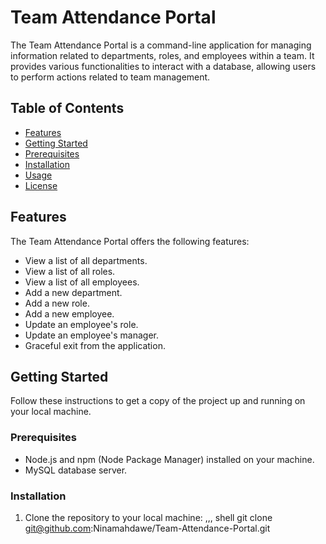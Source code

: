 # Team Attendance Portal

The Team Attendance Portal is a command-line application for managing information related to departments, roles, and employees within a team. It provides various functionalities to interact with a database, allowing users to perform actions related to team management.

## Table of Contents

- [Features](#features)
- [Getting Started](#getting-started)
- [Prerequisites](#prerequisites)
- [Installation](#installation)
- [Usage](#usage)
- [License](#license)

## Features

The Team Attendance Portal offers the following features:

- View a list of all departments.
- View a list of all roles.
- View a list of all employees.
- Add a new department.
- Add a new role.
- Add a new employee.
- Update an employee's role.
- Update an employee's manager.
- Graceful exit from the application.

## Getting Started

Follow these instructions to get a copy of the project up and running on your local machine.

### Prerequisites

- Node.js and npm (Node Package Manager) installed on your machine.
- MySQL database server.

### Installation

1. Clone the repository to your local machine:
   ,,, shell
   git clone git@github.com:Ninamahdawe/Team-Attendance-Portal.git
